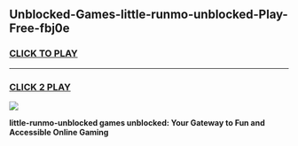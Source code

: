 
## Unblocked-Games-little-runmo-unblocked-Play-Free-fbj0e
<h3>
<a href="https://premium76.site?title=little-runmo-unblocked&ref=23A">CLICK TO PLAY</a></h3>
<hr>

<h3>
<a href="https://premium76.site?title=little-runmo-unblocked&ref=23A">CLICK 2 PLAY</a>
  
</h3>

<a href="https://premium76.site?title=little-runmo-unblocked&ref=23A"><img src="https://clearcache.store/games.png"></a>


**little-runmo-unblocked games unblocked: Your Gateway to Fun and Accessible Online Gaming**
